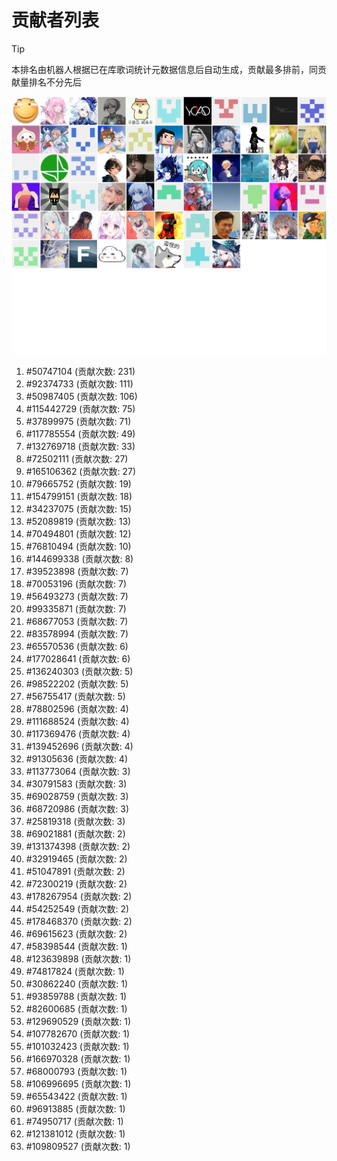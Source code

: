 # 贡献者列表

> [!TIP]
> 本排名由机器人根据已在库歌词统计元数据信息后自动生成，贡献最多排前，同贡献量排名不分先后

![贡献者头像画廊](./CONTRIBUTORS.svg)

1. #50747104 (贡献次数: 231)
2. #92374733 (贡献次数: 111)
3. #50987405 (贡献次数: 106)
4. #115442729 (贡献次数: 75)
5. #37899975 (贡献次数: 71)
6. #117785554 (贡献次数: 49)
7. #132769718 (贡献次数: 33)
8. #72502111 (贡献次数: 27)
9. #165106362 (贡献次数: 27)
10. #79665752 (贡献次数: 19)
11. #154799151 (贡献次数: 18)
12. #34237075 (贡献次数: 15)
13. #52089819 (贡献次数: 13)
14. #70494801 (贡献次数: 12)
15. #76810494 (贡献次数: 10)
16. #144699338 (贡献次数: 8)
17. #39523898 (贡献次数: 7)
18. #70053196 (贡献次数: 7)
19. #56493273 (贡献次数: 7)
20. #99335871 (贡献次数: 7)
21. #68677053 (贡献次数: 7)
22. #83578994 (贡献次数: 7)
23. #65570536 (贡献次数: 6)
24. #177028641 (贡献次数: 6)
25. #136240303 (贡献次数: 5)
26. #98522202 (贡献次数: 5)
27. #56755417 (贡献次数: 5)
28. #78802596 (贡献次数: 4)
29. #111688524 (贡献次数: 4)
30. #117369476 (贡献次数: 4)
31. #139452696 (贡献次数: 4)
32. #91305636 (贡献次数: 4)
33. #113773064 (贡献次数: 3)
34. #30791583 (贡献次数: 3)
35. #69028759 (贡献次数: 3)
36. #68720986 (贡献次数: 3)
37. #25819318 (贡献次数: 3)
38. #69021881 (贡献次数: 2)
39. #131374398 (贡献次数: 2)
40. #32919465 (贡献次数: 2)
41. #51047891 (贡献次数: 2)
42. #72300219 (贡献次数: 2)
43. #178267954 (贡献次数: 2)
44. #54252549 (贡献次数: 2)
45. #178468370 (贡献次数: 2)
46. #69615623 (贡献次数: 2)
47. #58398544 (贡献次数: 1)
48. #123639898 (贡献次数: 1)
49. #74817824 (贡献次数: 1)
50. #30862240 (贡献次数: 1)
51. #93859788 (贡献次数: 1)
52. #82600685 (贡献次数: 1)
53. #129690529 (贡献次数: 1)
54. #107782670 (贡献次数: 1)
55. #101032423 (贡献次数: 1)
56. #166970328 (贡献次数: 1)
57. #68000793 (贡献次数: 1)
58. #106996695 (贡献次数: 1)
59. #65543422 (贡献次数: 1)
60. #96913885 (贡献次数: 1)
61. #74950717 (贡献次数: 1)
62. #121381012 (贡献次数: 1)
63. #109809527 (贡献次数: 1)
